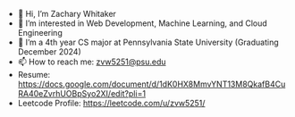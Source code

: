 - 👋 Hi, I’m Zachary Whitaker
- 👀 I’m interested in Web Development, Machine Learning, and Cloud Engineering
- 🌱 I’m a 4th year CS major at Pennsylvania State University (Graduating December 2024)
- 📫 How to reach me: zvw5251@psu.edu
- Resume: https://docs.google.com/document/d/1dK0HX8MmvYNT13M8QkafB4CuRA40eZvrhUOBpSyo2XI/edit?pli=1
- Leetcode Profile: https://leetcode.com/u/zvw5251/
<!---
MajaSLash/MajaSLash is a ✨ special ✨ repository because its `README.md` (this file) appears on your GitHub profile.
You can click the Preview link to take a look at your changes.
--->
